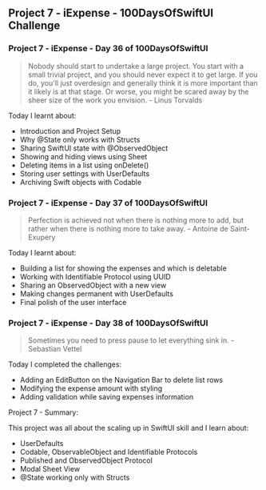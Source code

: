 ## Project 7 - iExpense - 100DaysOfSwiftUI Challenge

### Project 7 - iExpense - Day 36 of 100DaysOfSwiftUI

> Nobody should start to undertake a large project. You start with a small trivial project, and you should never expect it to get large. If you do, you'll just overdesign and generally think it is more important than it likely is at that stage. Or worse, you might be scared away by the sheer size of the work you envision. - Linus Torvalds

Today I learnt about: 

- Introduction and Project Setup
- Why @State only works with Structs
- Sharing SwiftUI state with @ObservedObject
- Showing and hiding views using Sheet
- Deleting items in a list using onDelete()
- Storing user settings with UserDefaults
- Archiving Swift objects with Codable

### Project 7 - iExpense - Day 37 of 100DaysOfSwiftUI

> Perfection is achieved not when there is nothing more to add, but rather when there is nothing more to take away. - Antoine de Saint-Exupery

Today I learnt about:

- Building a list for showing the expenses and which is deletable
- Working with Identifiable Protocol using UUID
- Sharing an ObservedObject with a new view
- Making changes permanent with UserDefaults
- Final polish of the user interface

### Project 7 - iExpense - Day 38 of 100DaysOfSwiftUI

> Sometimes you need to press pause to let everything sink in. - Sebastian Vettel

Today I completed the challenges:

- Adding an EditButton on the Navigation Bar to delete list rows
- Modifying the expense amount with styling
- Adding validation while saving expenses information

Project 7 - Summary:

This project was all about the scaling up in SwiftUI skill and I learn about:

- UserDefaults
- Codable, ObservableObject and Identifiable Protocols
- Published and ObservedObject Protocol
- Modal Sheet View
- @State working only with Structs
